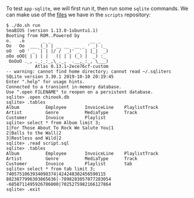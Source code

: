 To test `app-sqlite`, we will first run it, then run some `sqlite` commands.
We can make use of the [files](https://github.com/unikraft-upb/scripts/tree/main/make-based/app-sqlite/rootfs) we have in the `scripts` repository:

```console
$ ./do.sh run
SeaBIOS (version 1.13.0-1ubuntu1.1)
Booting from ROM..Powered by
o.   .o       _ _               __ _
Oo   Oo  ___ (_) | __ __  __ _ ' _) :_
oO   oO ' _ `| | |/ /  _)' _` | |_|  _)
oOo oOO| | | | |   (| | | (_) |  _) :_
 OoOoO ._, ._:_:_,\_._,  .__,_:_, \___)
           Atlas 0.13.1~2ece76cf-custom
-- warning: cannot find home directory; cannot read ~/.sqliterc
SQLite version 3.30.1 2019-10-10 20:19:45
Enter ".help" for usage hints.
Connected to a transient in-memory database.
Use ".open FILENAME" to reopen on a persistent database.
sqlite> .open chinook.db
sqlite> .tables
Album          Employee       InvoiceLine    PlaylistTrack
Artist         Genre          MediaType      Track
Customer       Invoice        Playlist
sqlite> select * from Album limit 3;
1|For Those About To Rock We Salute You|1
2|Balls to the Wall|2
3|Restless and Wild|2
sqlite> .read script.sql
sqlite> .tables
Album          Employee       InvoiceLine    PlaylistTrack
Artist         Genre          MediaType      Track
Customer       Invoice        Playlist       tab
sqlite> select * from tab limit 3;
7405751063934098374|424248302456590115
8823877996303865636|-7898283057077283054
-6858711495926786800|7025275982166127864
sqlite> .exit
```

